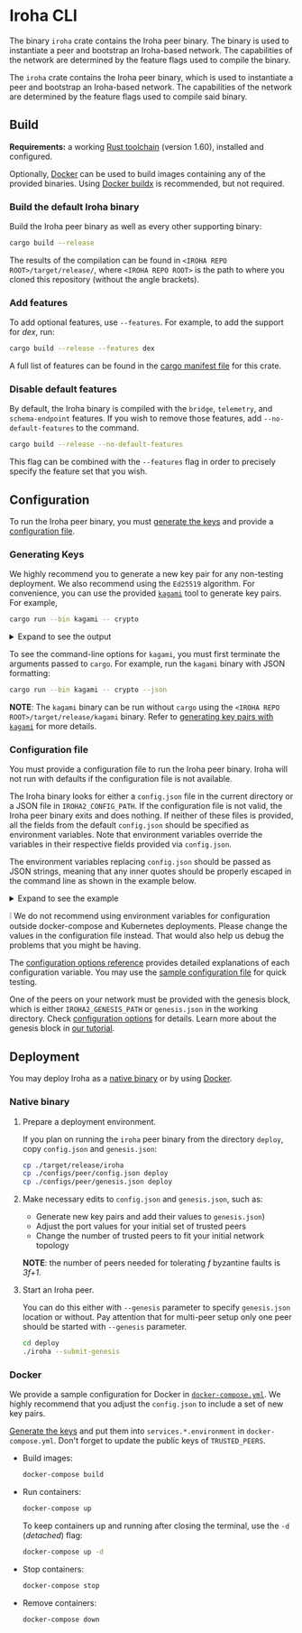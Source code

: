 # Iroha CLI

The binary `iroha` crate contains the Iroha peer binary. The binary is used to instantiate a peer and bootstrap an Iroha-based network. The capabilities of the network are determined by the feature flags used to compile the binary.

The `iroha` crate contains the Iroha peer binary, which is used to instantiate a peer and bootstrap an Iroha-based network. The capabilities of the network are determined by the feature flags used to compile said binary.

## Build

**Requirements:** a working [Rust toolchain](https://www.rust-lang.org/learn/get-started) (version 1.60), installed and configured.

Optionally, [Docker](https://www.docker.com/) can be used to build images containing any of the provided binaries. Using [Docker buildx](https://docs.docker.com/buildx/working-with-buildx/) is recommended, but not required.

### Build the default Iroha binary

Build the Iroha peer binary as well as every other supporting binary:

```bash
cargo build --release
```

The results of the compilation can be found in `<IROHA REPO ROOT>/target/release/`, where `<IROHA REPO ROOT>` is the path to where you cloned this repository (without the angle brackets).

### Add features

To add optional features, use ``--features``. For example, to add the support for _dex_, run:

```bash
cargo build --release --features dex
```

A full list of features can be found in the [cargo manifest file](Cargo.toml) for this crate.

### Disable default features

By default, the Iroha binary is compiled with the `bridge`, `telemetry`, and `schema-endpoint` features. If you wish to remove those features, add `--no-default-features` to the command.

```bash
cargo build --release --no-default-features
```

This flag can be combined with the `--features` flag in order to precisely specify the feature set that you wish.

## Configuration

To run the Iroha peer binary, you must [generate the keys](#generating-keys) and provide a [configuration file](#configuration-file).

### Generating Keys

We highly recommend you to generate a new key pair for any non-testing deployment. We also recommend using the `Ed25519` algorithm. For convenience, you can use the provided [`kagami`](../tools/kagami/README.md) tool to generate key pairs. For example,

<!-- TODO, update the links for the release version.  -->

```bash
cargo run --bin kagami -- crypto
```

<details> <summary>Expand to see the output</summary>

```bash
Public key (multihash): ed0120bdf918243253b1e731fa096194c8928da37c4d3226f97eebd18cf5523d758d6c
Private key: 0311152fad9308482f51ca2832fdfab18e1c74f36c6adb198e3ef0213fe42fd8bdf918243253b1e731fa096194c8928da37c4d3226f97eebd18cf5523d758d6c
Digest function: ed25519
```

</details>

To see the command-line options for `kagami`, you must first terminate the arguments passed to `cargo`. For example, run the `kagami` binary with JSON formatting:

```bash
cargo run --bin kagami -- crypto --json
```

**NOTE**: The `kagami` binary can be run without `cargo` using the `<IROHA REPO ROOT>/target/release/kagami` binary.
Refer to [generating key pairs with `kagami`](../tools/kagami#crypto) for more details.

### Configuration file

You must provide a configuration file to run the Iroha peer binary. Iroha will not run with defaults if the configuration file is not available.

The Iroha binary looks for either a `config.json` file in the current directory or a JSON file in `IROHA2_CONFIG_PATH`. If the configuration file is not valid, the Iroha peer binary exits and does nothing. If neither of these files is provided, all the fields from the default `config.json` should be specified as environment variables. Note that environment variables override the variables in their respective fields provided via `config.json`.

The environment variables replacing `config.json` should be passed as JSON strings, meaning that any inner quotes should be properly escaped in the command line as shown in the example below.

<details> <summary>Expand to see the example</summary>

``` bash
IROHA_TORII="{\"P2P_ADDR\": \"127.0.0.1:1339\", \"API_URL\": \"127.0.0.1:8080\"}" IROHA_SUMERAGI="{\"TRUSTED_PEERS\": [{\"address\": \"127.0.0.1:1337\",\"public_key\": \"ed01201c61faf8fe94e253b93114240394f79a607b7fa55f9e5a41ebec74b88055768b\"},{\"address\": \"127.0.0.1:1338\",\"public_key\": \"ed0120cc25624d62896d3a0bfd8940f928dc2abf27cc57cefeb442aa96d9081aae58a1\"},{\"address\": \"127.0.0.1:1339\",\"public_key\": \"ed0120faca9e8aa83225cb4d16d67f27dd4f93fc30ffa11adc1f5c88fd5495ecc91020\"},{\"address\": \"127.0.0.1:1340\",\"public_key\": \"ed01208e351a70b6a603ed285d666b8d689b680865913ba03ce29fb7d13a166c4e7f1f\"}]}" IROHA_KURA="{\"INIT_MODE\": \"strict\",\"BLOCK_STORE_PATH\": \"./blocks\"}" IROHA_BLOCK_SYNC="{\"GOSSIP_PERIOD_MS\": 10000,\"BATCH_SIZE\": 2}" IROHA_PUBLIC_KEY="ed01201c61faf8fe94e253b93114240394f79a607b7fa55f9e5a41ebec74b88055768b" IROHA_PRIVATE_KEY="{\"digest_function\": \"ed25519\",\"payload\": \"282ed9f3cf92811c3818dbc4ae594ed59dc1a2f78e4241e31924e101d6b1fb831c61faf8fe94e253b93114240394f79a607b7fa55f9e5a41ebec74b88055768b\"}" IROHA_GENESIS="{\"ACCOUNT_PUBLIC_KEY\": \"ed01204cffd0ee429b1bdd36b3910ec570852b8bb63f18750341772fb46bc856c5caaf\",\"ACCOUNT_PRIVATE_KEY\": {\"digest_function\": \"ed25519\",\"payload\": \"d748e18ce60cb30dea3e73c9019b7af45a8d465e3d71bcc9a5ef99a008205e534cffd0ee429b1bdd36b3910ec570852b8bb63f18750341772fb46bc856c5caaf\"}}" ./iroha 
```

</details>

:grey_exclamation: We do not recommend using environment variables for configuration outside docker-compose and Kubernetes deployments. Please change the values in the configuration file instead. That would also help us debug the problems that you might be having.

The [configuration options reference](../docs/source/references/config.md) provides detailed explanations of each configuration variable. You may use the [sample configuration file](../configs/peer/config.json) for quick testing.

One of the peers on your network must be provided with the genesis block, which is either `IROHA2_GENESIS_PATH` or `genesis.json` in the working directory.
Check [configuration options](https://github.com/hyperledger/iroha/blob/iroha2-dev/docs/source/references/config.md#genesis) for details.
Learn more about the genesis block in [our tutorial](https://hyperledger.github.io/iroha-2-docs/guide/appendix/genesis.html).

## Deployment

You may deploy Iroha as a [native binary](#native-binary) or by using [Docker](#docker).

### Native binary

1. Prepare a deployment environment.

    If you plan on running the `iroha` peer binary from the directory `deploy`, copy `config.json` and `genesis.json`:

    ```bash
    cp ./target/release/iroha
    cp ./configs/peer/config.json deploy
    cp ./configs/peer/genesis.json deploy
    ```

2. Make necessary edits to `config.json` and `genesis.json`, such as:

    - Generate new key pairs and add their values to `genesis.json`)
    - Adjust the port values for your initial set of trusted peers
    - Change the number of trusted peers to fit your initial network topology

    **NOTE**: the number of peers needed for tolerating _f_ byzantine faults is _3f+1_.

3. Start an Iroha peer.

    You can do this either with `--genesis` parameter to specify `genesis.json` location or without. Pay attention that for multi-peer setup only one peer should be started with `--genesis` parameter.

    ```bash
    cd deploy
    ./iroha --submit-genesis
    ```

### Docker

We provide a sample configuration for Docker in [`docker-compose.yml`](../docker-compose.yml). We highly recommend that you adjust the `config.json` to include a set of new key pairs.

[Generate the keys](#generating-keys) and put them into `services.*.environment` in `docker-compose.yml`. Don't forget to update the public keys of `TRUSTED_PEERS`.

- Build images:

    ```bash
    docker-compose build
    ```

- Run containers:

    ```bash
    docker-compose up
    ```

  To keep containers up and running after closing the terminal, use the `-d` (*detached*) flag:

    ```bash
    docker-compose up -d
    ```

- Stop containers:

    ```bash
    docker-compose stop
    ```

- Remove containers:

    ```bash
    docker-compose down
    ```

